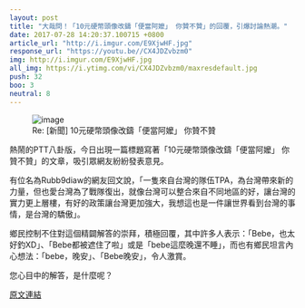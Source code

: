 ```yaml
---
layout: post
title: "大哉問！「10元硬幣頭像改鑄「便當阿嬤」 你贊不贊」的回覆，引爆討論熱潮。"
date: 2017-07-28 14:20:37.100715 +0800
article_url: "http://i.imgur.com/E9XjwHF.jpg"
response_url: "https://youtu.be//CX4JDZvbzm0"
img: http://i.imgur.com/E9XjwHF.jpg
all_img: https://i.ytimg.com/vi/CX4JDZvbzm0/maxresdefault.jpg
push: 32
boo: 3
neutral: 8
---
```


<figure>
<img src="http://i.imgur.com/E9XjwHF.jpg" alt="image">
<figcaption>
Re: [新聞] 10元硬幣頭像改鑄「便當阿嬤」 你贊不贊
</figcaption>
</figure>



熱鬧的PTT八卦版，今日出現一篇標題寫著「10元硬幣頭像改鑄「便當阿嬤」 你贊不贊」的文章，吸引眾網友紛紛發表意見。

有位名為Rubb9diaw的網友回文說，「一隻來自台灣的隊伍TPA，為台灣帶來新的力量，但也愛台灣為了戰隊復出，就像台灣可以整合來自不同地區的好，讓台灣的實力更上層樓，有好的政策讓台灣更加強大，我想這也是一件讓世界看到台灣的事情，是台灣的驕傲」。

鄉民控制不住對這個精闢解答的崇拜，積極回覆，其中許多人表示：「Bebe，也太好釣XD」、「Bebe都被遮住了啦」或是「bebe這麼晚還不睡」，而也有鄉民坦言內心想法：「bebe，晚安」、「Bebe晚安」，令人激賞。

您心目中的解答，是什麼呢？

<a href = "https://www.ptt.cc/bbs/Gossiping/M.1501179640.A.92F.html">原文連結</a>

